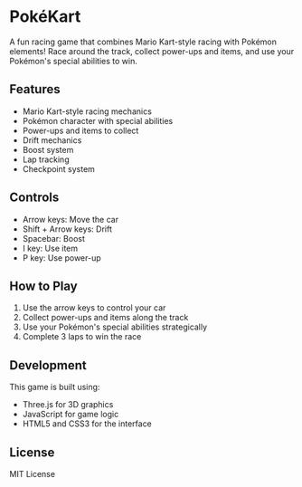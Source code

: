 # PokéKart

A fun racing game that combines Mario Kart-style racing with Pokémon elements! Race around the track, collect power-ups and items, and use your Pokémon's special abilities to win.

## Features

- Mario Kart-style racing mechanics
- Pokémon character with special abilities
- Power-ups and items to collect
- Drift mechanics
- Boost system
- Lap tracking
- Checkpoint system

## Controls

- Arrow keys: Move the car
- Shift + Arrow keys: Drift
- Spacebar: Boost
- I key: Use item
- P key: Use power-up

## How to Play

1. Use the arrow keys to control your car
2. Collect power-ups and items along the track
3. Use your Pokémon's special abilities strategically
4. Complete 3 laps to win the race

## Development

This game is built using:
- Three.js for 3D graphics
- JavaScript for game logic
- HTML5 and CSS3 for the interface

## License

MIT License 